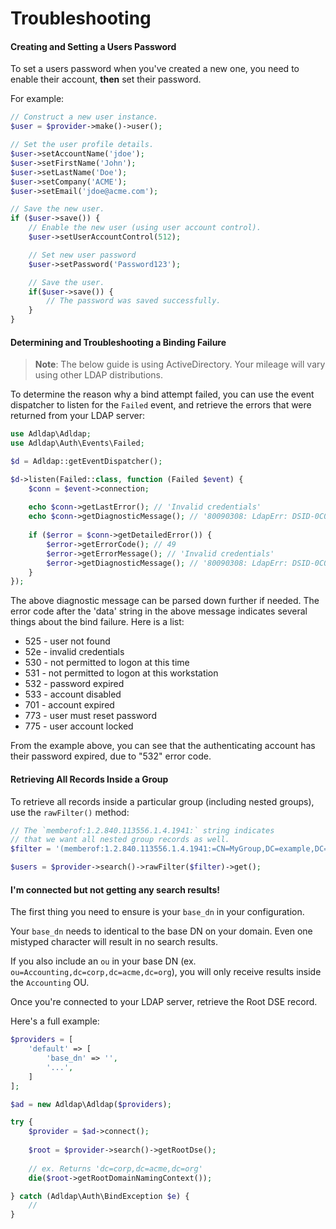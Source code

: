 # Troubleshooting

#### Creating and Setting a Users Password

To set a users password when you've created a new one, you need to enable their account, **then** set their password.

For example:

```php
// Construct a new user instance.
$user = $provider->make()->user();

// Set the user profile details.
$user->setAccountName('jdoe');
$user->setFirstName('John');
$user->setLastName('Doe');
$user->setCompany('ACME');
$user->setEmail('jdoe@acme.com');

// Save the new user.
if ($user->save()) {
    // Enable the new user (using user account control).
    $user->setUserAccountControl(512);

    // Set new user password
    $user->setPassword('Password123');

    // Save the user.
    if($user->save()) {
        // The password was saved successfully.
    }
}
```

#### Determining and Troubleshooting a Binding Failure

> **Note**: The below guide is using ActiveDirectory. Your mileage will vary using other LDAP distributions.

To determine the reason why a bind attempt failed, you can use the event dispatcher to listen for
the `Failed` event, and retrieve the errors that were returned from your LDAP server:

```php
use Adldap\Adldap;
use Adldap\Auth\Events\Failed;

$d = Adldap::getEventDispatcher();

$d->listen(Failed::class, function (Failed $event) {
    $conn = $event->connection;
    
    echo $conn->getLastError(); // 'Invalid credentials'
    echo $conn->getDiagnosticMessage(); // '80090308: LdapErr: DSID-0C09042A, comment: AcceptSecurityContext error, data 532, v3839'
    
    if ($error = $conn->getDetailedError()) {
        $error->getErrorCode(); // 49
        $error->getErrorMessage(); // 'Invalid credentials'
        $error->getDiagnosticMessage(); // '80090308: LdapErr: DSID-0C09042A, comment: AcceptSecurityContext error, data 532, v3839'
    }
});
```

The above diagnostic message can be parsed down further if needed. The error code after the 'data' string
in the above message indicates several things about the bind failure. Here is a list:

- 525 - user not found
- 52e - invalid credentials
- 530 - not permitted to logon at this time
- 531 - not permitted to logon at this workstation
- 532 - password expired
- 533 - account disabled
- 701 - account expired
- 773 - user must reset password
- 775 - user account locked

From the example above, you can see that the authenticating account has their password expired, due to "532" error code.

#### Retrieving All Records Inside a Group

To retrieve all records inside a particular group (including nested groups), use the `rawFilter()` method:

```php
// The `memberof:1.2.840.113556.1.4.1941:` string indicates
// that we want all nested group records as well.
$filter = '(memberof:1.2.840.113556.1.4.1941:=CN=MyGroup,DC=example,DC=com)';

$users = $provider->search()->rawFilter($filter)->get();
```

#### I'm connected but not getting any search results!

The first thing you need to ensure is your `base_dn` in your configuration.

Your `base_dn` needs to identical to the base DN on your domain. Even one mistyped character will result in no search
results.

If you also include an `ou` in your base DN (ex. `ou=Accounting,dc=corp,dc=acme,dc=org`), you will only receive results
inside the `Accounting` OU.

Once you're connected to your LDAP server, retrieve the Root DSE record.

Here's a full example:

```php
$providers = [
    'default' => [
        'base_dn' => '',
        '...',
    ]
];

$ad = new Adldap\Adldap($providers);

try {
    $provider = $ad->connect();
    
    $root = $provider->search()->getRootDse();
    
    // ex. Returns 'dc=corp,dc=acme,dc=org'
    die($root->getRootDomainNamingContext());

} catch (Adldap\Auth\BindException $e) {
    //
}
```
